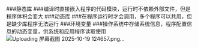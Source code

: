 ###静态库
###编译时直接嵌入程序的代码模块，运行时不依赖外部文件，但是程序体积会变大
###动态库
###在程序运行时才会调用，多个程序可以共用，但是缺少库程序无法运行
###环境变量
###操作系统中存储系统信息，程序配置信息的动态变量，供系统和应用程序读取使用
![Uploading 屏幕截图 2025-10-19 124657.png…]()
